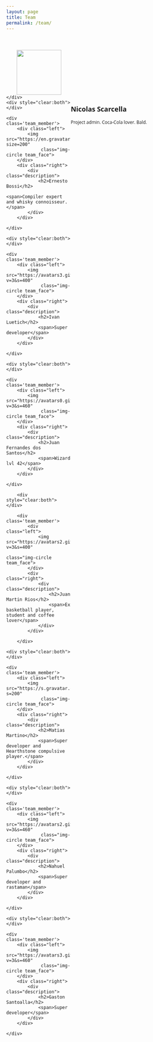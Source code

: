 ```yaml
---
layout: page
title: Team
permalink: /team/
---
```


<style>
    .team_member {
        width: 100%;
        margin-top: 50px;
    }

    .team_member .left {
        float: left;
        width: 35%;
        padding-right: 10px;
    }

    .team_member .left img {
        display: block;
        margin: 0 auto;
    }

    .team_member .right img {

    }

    .team_member .right {
        float: right;
        padding-right: 3px;
        width: 65%;
    }

    .team_face {
        margin-bottom: 10px;
        width: 120px;
    }

    .description {
        font-family: "Open Sans", Arial;
        font-size: 12px;
        text-align: left;
    }

</style>


<div class='team'>
    <div class='team_member'>
        <div class="left">
            <img src="https://lh3.googleusercontent.com/--Ihegwo2biU/VE3SP4IeDLI/AAAAAAAAAcA/wNPP0AfryEA/s200/_MG_2426.jpg"
                 class="img-circle team_face">
        </div>
        <div class="right">
            <div class="description">
                <h2>Nicolas Scarcella</h2>
                <span>Project admin. Coca-Cola lover. Bald.</span>
            </div>
        </div>

    </div>
    <div style="clear:both"></div>

    <div class='team_member'>
        <div class="left">
            <img src="https://en.gravatar.com/userimage/17179339/50e760920f19b70771924cfe73b17d26.jpg?size=200"
                 class="img-circle team_face">
        </div>
        <div class="right">
            <div class="description">
                <h2>Ernesto Bossi</h2>
                <span>Compiler expert and whisky connoisseur.</span>
            </div>
        </div>

    </div>

    <div style="clear:both"></div>

    <div class='team_member'>
        <div class="left">
            <img src="https://avatars3.githubusercontent.com/u/7143327?v=3&s=400"
                 class="img-circle team_face">
        </div>
        <div class="right">
            <div class="description">
                <h2>Ivan Luetich</h2>
                <span>Super developer</span>
            </div>
        </div>

    </div>

    <div style="clear:both"></div>

    <div class='team_member'>
        <div class="left">
            <img src="https://avatars0.githubusercontent.com/u/11432672?v=3&s=460"
                 class="img-circle team_face">
        </div>
        <div class="right">
            <div class="description">
                <h2>Juan Fernandes dos Santos</h2>
                <span>Wizard lvl 42</span>
            </div>
        </div>

    </div>
    
        <div style="clear:both"></div>
    
        <div class='team_member'>
            <div class="left">
                <img src="https://avatars2.githubusercontent.com/u/11356439?v=3&s=400"
                     class="img-circle team_face">
            </div>
            <div class="right">
                <div class="description">
                    <h2>Juan Martin Rios</h2>
                    <span>Ex basketball player, student and coffee lover</span>
                </div>
            </div>
    
        </div>

    <div style="clear:both"></div>

    <div class='team_member'>
        <div class="left">
            <img src="https://s.gravatar.com/avatar/c861ba355bcbff7b8aa8576bff316438?s=200"
                 class="img-circle team_face">
        </div>
        <div class="right">
            <div class="description">
                <h2>Matias Martino</h2>
                <span>Super developer and Hearthstone compulsive player.</span>
            </div>
        </div>

    </div>

    <div style="clear:both"></div>

    <div class='team_member'>
        <div class="left">
            <img src="https://avatars2.githubusercontent.com/u/4098184?v=3&s=460"
                 class="img-circle team_face">
        </div>
        <div class="right">
            <div class="description">
                <h2>Nahuel Palumbo</h2>
                <span>Super developer and rastaman</span>
            </div>
        </div>

    </div>

    <div style="clear:both"></div>

    <div class='team_member'>
        <div class="left">
            <img src="https://avatars3.githubusercontent.com/u/11724540?v=3&s=460"
                 class="img-circle team_face">
        </div>
        <div class="right">
            <div class="description">
                <h2>Gaston Santoalla</h2>
                <span>Super developer</span>
            </div>
        </div>

    </div>

</div>

